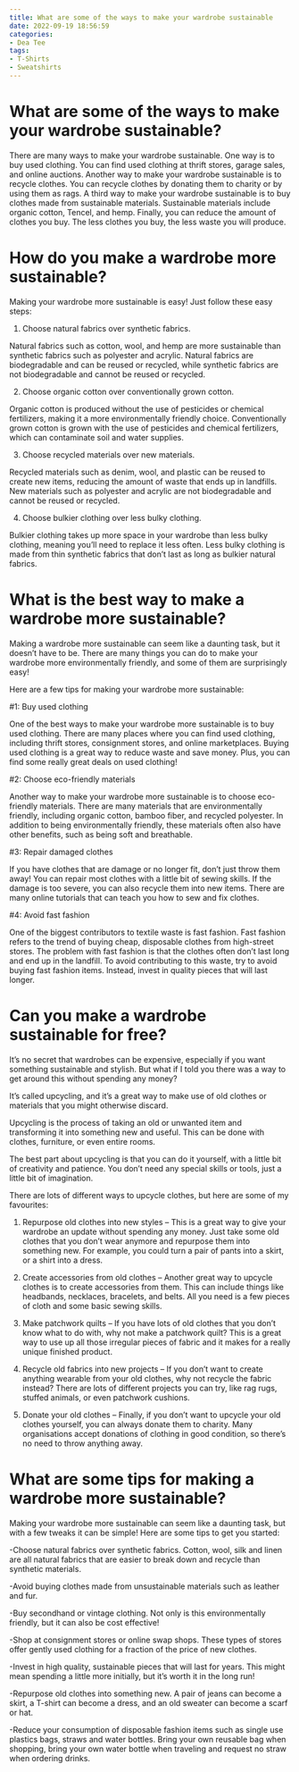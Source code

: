 ```yaml
---
title: What are some of the ways to make your wardrobe sustainable
date: 2022-09-19 18:56:59
categories:
- Dea Tee
tags:
- T-Shirts
- Sweatshirts
---
```



#  What are some of the ways to make your wardrobe sustainable?

There are many ways to make your wardrobe sustainable. One way is to buy used clothing. You can find used clothing at thrift stores, garage sales, and online auctions. Another way to make your wardrobe sustainable is to recycle clothes. You can recycle clothes by donating them to charity or by using them as rags. A third way to make your wardrobe sustainable is to buy clothes made from sustainable materials. Sustainable materials include organic cotton, Tencel, and hemp. Finally, you can reduce the amount of clothes you buy. The less clothes you buy, the less waste you will produce.

#  How do you make a wardrobe more sustainable?

Making your wardrobe more sustainable is easy! Just follow these easy steps:

1. Choose natural fabrics over synthetic fabrics.

Natural fabrics such as cotton, wool, and hemp are more sustainable than synthetic fabrics such as polyester and acrylic. Natural fabrics are biodegradable and can be reused or recycled, while synthetic fabrics are not biodegradable and cannot be reused or recycled.

2. Choose organic cotton over conventionally grown cotton.

Organic cotton is produced without the use of pesticides or chemical fertilizers, making it a more environmentally friendly choice. Conventionally grown cotton is grown with the use of pesticides and chemical fertilizers, which can contaminate soil and water supplies.

3. Choose recycled materials over new materials.

Recycled materials such as denim, wool, and plastic can be reused to create new items, reducing the amount of waste that ends up in landfills. New materials such as polyester and acrylic are not biodegradable and cannot be reused or recycled.

4. Choose bulkier clothing over less bulky clothing.

Bulkier clothing takes up more space in your wardrobe than less bulky clothing, meaning you’ll need to replace it less often. Less bulky clothing is made from thin synthetic fabrics that don’t last as long as bulkier natural fabrics.

#  What is the best way to make a wardrobe more sustainable?

Making a wardrobe more sustainable can seem like a daunting task, but it doesn’t have to be. There are many things you can do to make your wardrobe more environmentally friendly, and some of them are surprisingly easy!

Here are a few tips for making your wardrobe more sustainable:

#1: Buy used clothing

One of the best ways to make your wardrobe more sustainable is to buy used clothing. There are many places where you can find used clothing, including thrift stores, consignment stores, and online marketplaces. Buying used clothing is a great way to reduce waste and save money. Plus, you can find some really great deals on used clothing!

#2: Choose eco-friendly materials

Another way to make your wardrobe more sustainable is to choose eco-friendly materials. There are many materials that are environmentally friendly, including organic cotton, bamboo fiber, and recycled polyester. In addition to being environmentally friendly, these materials often also have other benefits, such as being soft and breathable.

#3: Repair damaged clothes

If you have clothes that are damage or no longer fit, don’t just throw them away! You can repair most clothes with a little bit of sewing skills. If the damage is too severe, you can also recycle them into new items. There are many online tutorials that can teach you how to sew and fix clothes.

#4: Avoid fast fashion

One of the biggest contributors to textile waste is fast fashion. Fast fashion refers to the trend of buying cheap, disposable clothes from high-street stores. The problem with fast fashion is that the clothes often don’t last long and end up in the landfill. To avoid contributing to this waste, try to avoid buying fast fashion items. Instead, invest in quality pieces that will last longer.

#  Can you make a wardrobe sustainable for free?

It’s no secret that wardrobes can be expensive, especially if you want something sustainable and stylish. But what if I told you there was a way to get around this without spending any money?

It’s called upcycling, and it’s a great way to make use of old clothes or materials that you might otherwise discard.

Upcycling is the process of taking an old or unwanted item and transforming it into something new and useful. This can be done with clothes, furniture, or even entire rooms.

The best part about upcycling is that you can do it yourself, with a little bit of creativity and patience. You don’t need any special skills or tools, just a little bit of imagination.

There are lots of different ways to upcycle clothes, but here are some of my favourites:

1) Repurpose old clothes into new styles – This is a great way to give your wardrobe an update without spending any money. Just take some old clothes that you don’t wear anymore and repurpose them into something new. For example, you could turn a pair of pants into a skirt, or a shirt into a dress.

2) Create accessories from old clothes – Another great way to upcycle clothes is to create accessories from them. This can include things like headbands, necklaces, bracelets, and belts. All you need is a few pieces of cloth and some basic sewing skills.

3) Make patchwork quilts – If you have lots of old clothes that you don’t know what to do with, why not make a patchwork quilt? This is a great way to use up all those irregular pieces of fabric and it makes for a really unique finished product.

4) Recycle old fabrics into new projects – If you don’t want to create anything wearable from your old clothes, why not recycle the fabric instead? There are lots of different projects you can try, like rag rugs, stuffed animals, or even patchwork cushions.

5) Donate your old clothes – Finally, if you don’t want to upcycle your old clothes yourself, you can always donate them to charity. Many organisations accept donations of clothing in good condition, so there’s no need to throw anything away.

#  What are some tips for making a wardrobe more sustainable?

Making your wardrobe more sustainable can seem like a daunting task, but with a few tweaks it can be simple! Here are some tips to get you started:

-Choose natural fabrics over synthetic fabrics. Cotton, wool, silk and linen are all natural fabrics that are easier to break down and recycle than synthetic materials.

-Avoid buying clothes made from unsustainable materials such as leather and fur.

-Buy secondhand or vintage clothing. Not only is this environmentally friendly, but it can also be cost effective!

-Shop at consignment stores or online swap shops. These types of stores offer gently used clothing for a fraction of the price of new clothes.

-Invest in high quality, sustainable pieces that will last for years. This might mean spending a little more initially, but it’s worth it in the long run!

-Repurpose old clothes into something new. A pair of jeans can become a skirt, a T-shirt can become a dress, and an old sweater can become a scarf or hat.

-Reduce your consumption of disposable fashion items such as single use plastics bags, straws and water bottles. Bring your own reusable bag when shopping, bring your own water bottle when traveling and request no straw when ordering drinks.